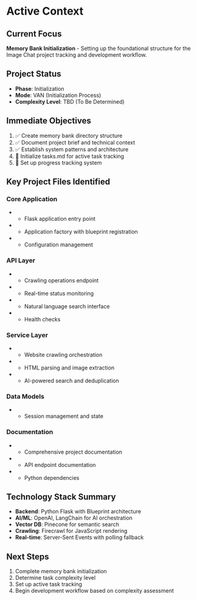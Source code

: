 # Active Context

## Current Focus
**Memory Bank Initialization** - Setting up the foundational structure for the Image Chat project tracking and development workflow.

## Project Status
- **Phase**: Initialization
- **Mode**: VAN (Initialization Process)
- **Complexity Level**: TBD (To Be Determined)

## Immediate Objectives
1. ✅ Create memory bank directory structure
2. ✅ Document project brief and technical context
3. ✅ Establish system patterns and architecture
4. 🔄 Initialize tasks.md for active task tracking
5. 🔄 Set up progress tracking system

## Key Project Files Identified

### Core Application
-  - Flask application entry point
-  - Application factory with blueprint registration
-  - Configuration management

### API Layer
-  - Crawling operations endpoint
-  - Real-time status monitoring
-  - Natural language search interface
-  - Health checks

### Service Layer
-  - Website crawling orchestration
-  - HTML parsing and image extraction
-  - AI-powered search and deduplication

### Data Models
-  - Session management and state

### Documentation
-  - Comprehensive project documentation
-  - API endpoint documentation
-  - Python dependencies

## Technology Stack Summary
- **Backend**: Python Flask with Blueprint architecture
- **AI/ML**: OpenAI, LangChain for AI orchestration
- **Vector DB**: Pinecone for semantic search
- **Crawling**: Firecrawl for JavaScript rendering
- **Real-time**: Server-Sent Events with polling fallback

## Next Steps
1. Complete memory bank initialization
2. Determine task complexity level
3. Set up active task tracking
4. Begin development workflow based on complexity assessment